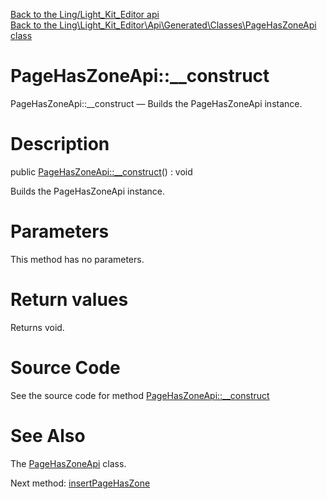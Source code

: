 [Back to the Ling/Light_Kit_Editor api](https://github.com/lingtalfi/Light_Kit_Editor/blob/master/doc/api/Ling/Light_Kit_Editor.md)<br>
[Back to the Ling\Light_Kit_Editor\Api\Generated\Classes\PageHasZoneApi class](https://github.com/lingtalfi/Light_Kit_Editor/blob/master/doc/api/Ling/Light_Kit_Editor/Api/Generated/Classes/PageHasZoneApi.md)


PageHasZoneApi::__construct
================



PageHasZoneApi::__construct — Builds the PageHasZoneApi instance.




Description
================


public [PageHasZoneApi::__construct](https://github.com/lingtalfi/Light_Kit_Editor/blob/master/doc/api/Ling/Light_Kit_Editor/Api/Generated/Classes/PageHasZoneApi/__construct.md)() : void




Builds the PageHasZoneApi instance.




Parameters
================

This method has no parameters.


Return values
================

Returns void.








Source Code
===========
See the source code for method [PageHasZoneApi::__construct](https://github.com/lingtalfi/Light_Kit_Editor/blob/master/Api/Generated/Classes/PageHasZoneApi.php#L28-L32)


See Also
================

The [PageHasZoneApi](https://github.com/lingtalfi/Light_Kit_Editor/blob/master/doc/api/Ling/Light_Kit_Editor/Api/Generated/Classes/PageHasZoneApi.md) class.

Next method: [insertPageHasZone](https://github.com/lingtalfi/Light_Kit_Editor/blob/master/doc/api/Ling/Light_Kit_Editor/Api/Generated/Classes/PageHasZoneApi/insertPageHasZone.md)<br>

